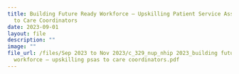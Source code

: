 ```yaml
---
title: Building Future Ready Workforce – Upskilling Patient Service Associates
  to Care Coordinators
date: 2023-09-01
layout: file
description: ""
image: ""
file_url: /files/Sep 2023 to Nov 2023/c_329_nup_nhip 2023_building future ready
  workforce – upskilling psas to care coordinators.pdf
---
```

